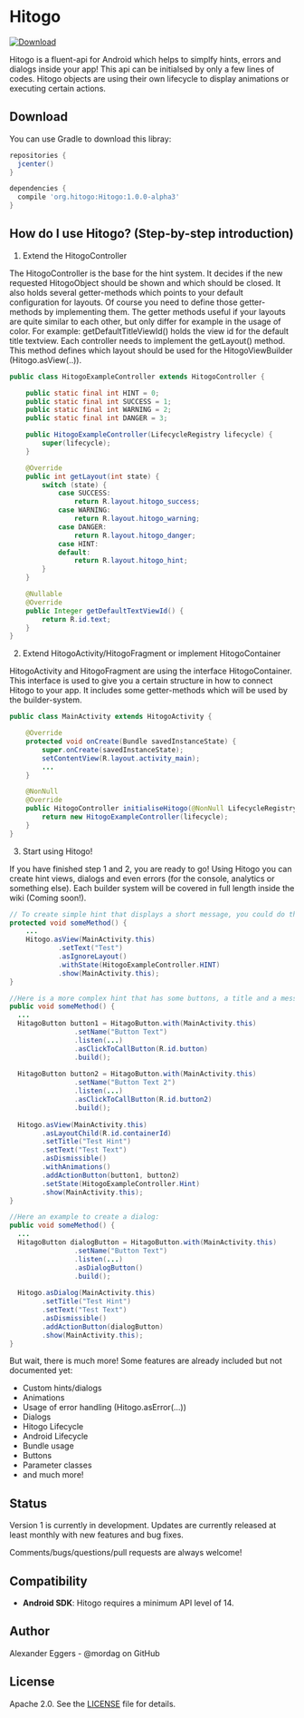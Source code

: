 Hitogo
=====

[![Download](https://api.bintray.com/packages/mordag/android/Hitogo/images/download.svg) ](https://bintray.com/mordag/android/Hitogo/_latestVersion)

Hitogo is a fluent-api for Android which helps to simplfy hints, errors and dialogs inside your app! This api can be initialsed by only a few lines of codes. Hitogo objects are using their own lifecycle to display animations or executing certain actions.

Download
--------
You can use Gradle to download this libray:

```gradle
repositories {
  jcenter()
}

dependencies {
  compile 'org.hitogo:Hitogo:1.0.0-alpha3'
}
```

How do I use Hitogo? (Step-by-step introduction)
-------------------

1. Extend the HitogoController

The HitogoController is the base for the hint system. It decides if the new requested HitogoObject should be shown and which should be closed. It also holds several getter-methods which points to your default configuration for layouts. Of course you need to define those getter-methods by implementing them. The getter methods useful if your layouts are quite similar to each other, but only differ for example in the usage of color. For example: getDefaultTitleViewId() holds the view id for the default title textview. Each controller needs to implement the getLayout() method. This method defines which layout should be used for the HitogoViewBuilder (Hitogo.asView(..)).

```java
public class HitogoExampleController extends HitogoController {

    public static final int HINT = 0;
    public static final int SUCCESS = 1;
    public static final int WARNING = 2;
    public static final int DANGER = 3;

    public HitogoExampleController(LifecycleRegistry lifecycle) {
        super(lifecycle);
    }

    @Override
    public int getLayout(int state) {
        switch (state) {
            case SUCCESS:
                return R.layout.hitogo_success;
            case WARNING:
                return R.layout.hitogo_warning;
            case DANGER:
                return R.layout.hitogo_danger;
            case HINT:
            default:
                return R.layout.hitogo_hint;
        }
    }

    @Nullable
    @Override
    public Integer getDefaultTextViewId() {
        return R.id.text;
    }
}
```

2. Extend HitogoActivity/HitogoFragment or implement HitogoContainer

HitogoActivity and HitogoFragment are using the interface HitogoContainer. This interface is used to give you a certain structure in how to connect Hitogo to your app. It includes some getter-methods which will be used by the builder-system.

```java
public class MainActivity extends HitogoActivity {

    @Override
    protected void onCreate(Bundle savedInstanceState) {
        super.onCreate(savedInstanceState);
        setContentView(R.layout.activity_main);
        ...
    }

    @NonNull
    @Override
    public HitogoController initialiseHitogo(@NonNull LifecycleRegistry lifecycle) {
        return new HitogoExampleController(lifecycle);
    }
}
```

3. Start using Hitogo!

If you have finished step 1 and 2, you are ready to go! Using Hitogo you can create hint views, dialogs and even errors (for the console, analytics or something else). Each builder system will be covered in full length inside the wiki (Coming soon!).

```java
// To create simple hint that displays a short message, you could do this :
protected void someMethod() {
    ...
    Hitogo.asView(MainActivity.this)
            .setText("Test")
            .asIgnoreLayout()
            .withState(HitogoExampleController.HINT)
            .show(MainActivity.this);
}

//Here is a more complex hint that has some buttons, a title and a message:
public void someMethod() {
  ...
  HitagoButton button1 = HitagoButton.with(MainActivity.this)
                .setName("Button Text")
                .listen(...)
                .asClickToCallButton(R.id.button)
                .build();
                
  HitagoButton button2 = HitagoButton.with(MainActivity.this)
                .setName("Button Text 2")
                .listen(...)
                .asClickToCallButton(R.id.button2)
                .build();
  
  Hitogo.asView(MainActivity.this)
        .asLayoutChild(R.id.containerId)
        .setTitle("Test Hint")
        .setText("Test Text")
        .asDismissible()
        .withAnimations()
        .addActionButton(button1, button2)
        .setState(HitogoExampleController.Hint)
        .show(MainActivity.this);
}

//Here an example to create a dialog:
public void someMethod() {
  ...
  HitagoButton dialogButton = HitagoButton.with(MainActivity.this)
                .setName("Button Text")
                .listen(...)
                .asDialogButton()
                .build();
  
  Hitogo.asDialog(MainActivity.this)
        .setTitle("Test Hint")
        .setText("Test Text")
        .asDismissible()
        .addActionButton(dialogButton)
        .show(MainActivity.this);
}
```

But wait, there is much more! Some features are already included but not documented yet:
- Custom hints/dialogs
- Animations
- Usage of error handling (Hitogo.asError(...))
- Dialogs
- Hitogo Lifecycle
- Android Lifecycle
- Bundle usage
- Buttons
- Parameter classes
- and much more!

Status
------
Version 1 is currently in development. Updates are currently released at least monthly with new features and bug fixes.

Comments/bugs/questions/pull requests are always welcome!

Compatibility
-------------

 * **Android SDK**: Hitogo requires a minimum API level of 14.

Author
------
Alexander Eggers - @mordag on GitHub

License
-------
Apache 2.0. See the [LICENSE][1] file for details.


[1]: https://github.com/Mordag/hitogo/blob/master/LICENSE
